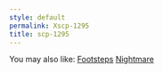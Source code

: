 ```yaml
---
style: default
permalink: Xscp-1295
title: scp-1295
---
```

You may also like:
[Footsteps](http://scp-wiki.net/footsteps)
[Nightmare](http://scp-wiki.net/nightmare)